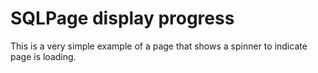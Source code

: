 # SQLPage display progress

This is a very simple example of a page that shows a spinner to indicate page is loading.